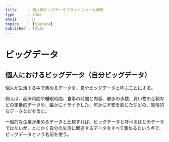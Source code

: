 ```yaml
---
title     : 個人用ビッグデータプラットフォーム構想
type      : idea
emoji     : 🐡
topics    : [bigdata]
published : false
---
```


# ビッグデータ

## 個人におけるビッグデータ（自分ビッグデータ）

個人が生活する中で集めるデータを、自分ビッグデータと呼ぶことにする。

例えば、起床時間や睡眠時間、食事の時間と内容、散歩の歩数、買い物の金額などの定量的データや、誰かにイライラした、何かに不安を感じたなどの、感情的なデータなどを含む。

一般的な企業が集めるデータと比較すれば、ビッグデータと呼べるほどのデータではないが、とにかく自分の生活に関連するデータをすべて集めるという点で、ビッグデータという名前を使う。
